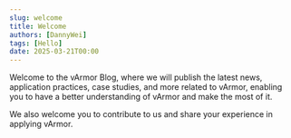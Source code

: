 ```yaml
---
slug: welcome
title: Welcome
authors: [DannyWei]
tags: [Hello]
date: 2025-03-21T00:00
---
```


Welcome to the vArmor Blog, where we will publish the latest news, application practices, case studies, and more related to vArmor, enabling you to have a better understanding of vArmor and make the most of it.

We also welcome you to contribute to us and share your experience in applying vArmor.

